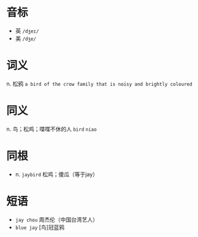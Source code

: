 # 音标

- 英 `/dʒeɪ/`
- 美 `/dʒe/`

# 词义

n. 松鸦
`a bird of the crow family that is noisy and brightly coloured`

# 同义

n. 鸟；松鸡；喋喋不休的人
`bird` `niao`

# 同根

- n. `jaybird` 松鸡；傻瓜（等于jay）

# 短语

- `jay chou` 周杰伦（中国台湾艺人）
- `blue jay` [鸟]冠蓝鸦

